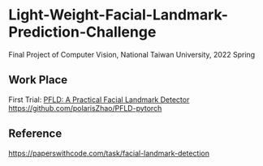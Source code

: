 # Light-Weight-Facial-Landmark-Prediction-Challenge
Final Project of Computer Vision, National Taiwan University, 2022 Spring

## Work Place ##
First Trial: [PFLD: A Practical Facial Landmark Detector](https://paperswithcode.com/paper/pfld-a-practical-facial-landmark-detector)
https://github.com/polarisZhao/PFLD-pytorch

## Reference ##
https://paperswithcode.com/task/facial-landmark-detection
